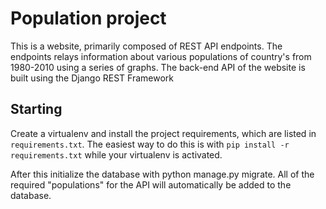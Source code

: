 # Population project
This is a website, primarily composed of REST API endpoints.
The endpoints relays information about various populations of country's from
1980-2010 using a series of graphs. The back-end API of the website is built
using the Django REST Framework

## Starting

Create a virtualenv and install the project requirements, which are listed in
`requirements.txt`. The easiest way to do this is with `pip install -r
requirements.txt` while your virtualenv is activated.


After this initialize the database with python manage.py migrate. All of
the required "populations" for the API will automatically be added to the
database.